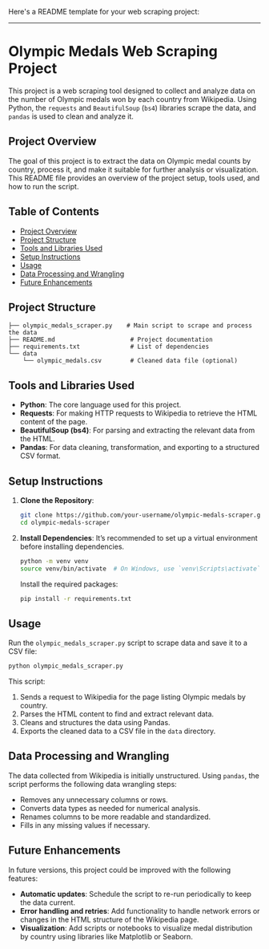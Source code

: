 Here's a README template for your web scraping project:

---

# Olympic Medals Web Scraping Project

This project is a web scraping tool designed to collect and analyze data on the number of Olympic medals won by each country from Wikipedia. Using Python, the `requests` and `BeautifulSoup` (`bs4`) libraries scrape the data, and `pandas` is used to clean and analyze it.

## Project Overview

The goal of this project is to extract the data on Olympic medal counts by country, process it, and make it suitable for further analysis or visualization. This README file provides an overview of the project setup, tools used, and how to run the script.

## Table of Contents

- [Project Overview](#project-overview)
- [Project Structure](#project-structure)
- [Tools and Libraries Used](#tools-and-libraries-used)
- [Setup Instructions](#setup-instructions)
- [Usage](#usage)
- [Data Processing and Wrangling](#data-processing-and-wrangling)
- [Future Enhancements](#future-enhancements)

## Project Structure

```
├── olympic_medals_scraper.py    # Main script to scrape and process the data
├── README.md                     # Project documentation
├── requirements.txt              # List of dependencies
└── data
    └── olympic_medals.csv        # Cleaned data file (optional)
```

## Tools and Libraries Used

- **Python**: The core language used for this project.
- **Requests**: For making HTTP requests to Wikipedia to retrieve the HTML content of the page.
- **BeautifulSoup (bs4)**: For parsing and extracting the relevant data from the HTML.
- **Pandas**: For data cleaning, transformation, and exporting to a structured CSV format.

## Setup Instructions

1. **Clone the Repository**:
   ```bash
   git clone https://github.com/your-username/olympic-medals-scraper.git
   cd olympic-medals-scraper
   ```

2. **Install Dependencies**:
   It’s recommended to set up a virtual environment before installing dependencies.

   ```bash
   python -m venv venv
   source venv/bin/activate  # On Windows, use `venv\Scripts\activate`
   ```

   Install the required packages:
   ```bash
   pip install -r requirements.txt
   ```

## Usage

Run the `olympic_medals_scraper.py` script to scrape data and save it to a CSV file:

```bash
python olympic_medals_scraper.py
```

This script:
1. Sends a request to Wikipedia for the page listing Olympic medals by country.
2. Parses the HTML content to find and extract relevant data.
3. Cleans and structures the data using Pandas.
4. Exports the cleaned data to a CSV file in the `data` directory.

## Data Processing and Wrangling

The data collected from Wikipedia is initially unstructured. Using `pandas`, the script performs the following data wrangling steps:
- Removes any unnecessary columns or rows.
- Converts data types as needed for numerical analysis.
- Renames columns to be more readable and standardized.
- Fills in any missing values if necessary.

## Future Enhancements

In future versions, this project could be improved with the following features:
- **Automatic updates**: Schedule the script to re-run periodically to keep the data current.
- **Error handling and retries**: Add functionality to handle network errors or changes in the HTML structure of the Wikipedia page.
- **Visualization**: Add scripts or notebooks to visualize medal distribution by country using libraries like Matplotlib or Seaborn.
